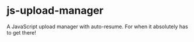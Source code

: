js-upload-manager
=================

A JavaScript upload manager with auto-resume. For when it absolutely has to get there!

